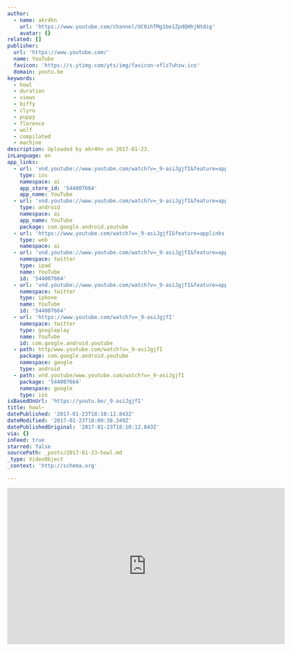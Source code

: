 ```yaml
---
author:
  - name: akr4hn
    url: 'https://www.youtube.com/channel/UC0ihTMg1be1ZpdQHhjNtdig'
    avatar: {}
related: []
publisher:
  url: 'https://www.youtube.com/'
  name: YouTube
  favicon: 'https://s.ytimg.com/yts/img/favicon-vflz7uhzw.ico'
  domain: youtu.be
keywords:
  - howl
  - duration
  - views
  - biffy
  - clyro
  - puppy
  - florence
  - wolf
  - compilated
  - machine
description: Uploaded by akr4hn on 2017-01-23.
inLanguage: en
app_links:
  - url: 'vnd.youtube://www.youtube.com/watch?v=_9-asiJgjfI&feature=applinks'
    type: ios
    namespace: ai
    app_store_id: '544007664'
    app_name: YouTube
  - url: 'vnd.youtube://www.youtube.com/watch?v=_9-asiJgjfI&feature=applinks'
    type: android
    namespace: ai
    app_name: YouTube
    package: com.google.android.youtube
  - url: 'https://www.youtube.com/watch?v=_9-asiJgjfI&feature=applinks'
    type: web
    namespace: ai
  - url: 'vnd.youtube://www.youtube.com/watch?v=_9-asiJgjfI&feature=applinks'
    namespace: twitter
    type: ipad
    name: YouTube
    id: '544007664'
  - url: 'vnd.youtube://www.youtube.com/watch?v=_9-asiJgjfI&feature=applinks'
    namespace: twitter
    type: iphone
    name: YouTube
    id: '544007664'
  - url: 'https://www.youtube.com/watch?v=_9-asiJgjfI'
    namespace: twitter
    type: googleplay
    name: YouTube
    id: com.google.android.youtube
  - path: http/www.youtube.com/watch?v=_9-asiJgjfI
    package: com.google.android.youtube
    namespace: google
    type: android
  - path: vnd.youtube/www.youtube.com/watch?v=_9-asiJgjfI
    package: '544007664'
    namespace: google
    type: ios
isBasedOnUrl: 'https://youtu.be/_9-asiJgjfI'
title: howl~
datePublished: '2017-01-23T18:10:12.843Z'
dateModified: '2017-01-23T18:09:38.349Z'
datePublishedOriginal: '2017-01-23T18:10:12.843Z'
via: {}
inFeed: true
starred: false
sourcePath: _posts/2017-01-23-howl.md
_type: VideoObject
_context: 'http://schema.org'

---
```

<iframe src="https://cdn.embedly.com/widgets/media.html?src=https%3A%2F%2Fwww.youtube.com%2Fembed%2F_9-asiJgjfI%3Ffeature%3Doembed&amp;url=http%3A%2F%2Fwww.youtube.com%2Fwatch%3Fv%3D_9-asiJgjfI&amp;image=https%3A%2F%2Fi.ytimg.com%2Fvi%2F_9-asiJgjfI%2Fhqdefault.jpg&amp;key=b7d04c9b404c499eba89ee7072e1c4f7&amp;type=text%2Fhtml&amp;schema=youtube" width="640" height="360" scrolling="no" frameborder="0" allowfullscreen="" style=""></iframe>